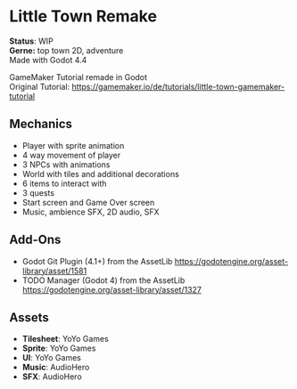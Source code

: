 # Little Town Remake

**Status**: WIP  
**Gerne:** top town 2D, adventure  
Made with Godot 4.4  

GameMaker Tutorial remade in Godot  
Original Tutorial: https://gamemaker.io/de/tutorials/little-town-gamemaker-tutorial

## Mechanics
- Player with sprite animation
- 4 way movement of player
- 3 NPCs with animations
- World with tiles and additional decorations
- 6 items to interact with
- 3 quests
- Start screen and Game Over screen
- Music, ambience SFX, 2D audio, SFX

## Add-Ons
- Godot Git Plugin (4.1+) from the AssetLib https://godotengine.org/asset-library/asset/1581
- TODO Manager (Godot 4) from the AssetLib https://godotengine.org/asset-library/asset/1327

## Assets
- **Tilesheet**: YoYo Games
- **Sprite**: YoYo Games
- **UI**: YoYo Games
- **Music**: AudioHero
- **SFX**: AudioHero
